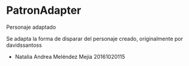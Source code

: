 # PatronAdapter
Personaje adaptado

Se adapta la forma de disparar del personaje creado, originalmente por davidssantoss

* Natalia Andrea Meléndez Mejía   20161020115
